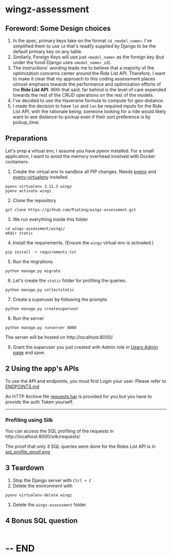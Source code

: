 # wingz-assessment

## Foreword: Some Design choices
1. In the spec, primary keys take on the format `id_<model_name>`. I've simplified them to use `id` that's readily supplied by Django to be the default primary key on any table.
2. Similarly, Foreign Keys will use just `<model_name>` as the foreign key (but under the hood Django uses `<model_name>_id`).
3. The instructions' wording leads me to believe that a majority of the optimization concerns center around the Ride List API. Therefore, I want to make it clear that my approach to this coding assessment places utmost emphasis towards the performance and optimization efforts of the **Ride List API**. With that said, far behind is the level of care expended towards the rest of the CRUD operations on the rest of the models.
4. I've decided to use the Haversine formula to compute for geo-distance.
5. I made the decision to have `lat` and `lon` be required inputs for the Ride List API, with the rationale being: someone looking for a ride would likely want to see distance-to-pickup even if their sort preference is by pickup_time.

## Preparations
Let's prep a virtual env, I assume you have *pyenv* installed.
For a small application, I want to avoid the memory overhead involved with Docker containers.

1. Create the virtual env to sandbox all PIP changes. Needs [pyenv](https://formulae.brew.sh/formula/pyenv) and [pyenv-virtualenv](https://formulae.brew.sh/formula/pyenv-virtualenv) installed.
```
pyenv virtualenv 3.11.3 wingz
pyenv activate wingz
```

2. Clone the repository
```
git clone https://github.com/PioCang/wingz-assessment.git
```

3. We run everything inside this folder
```
cd wingz-assessment/wingz/
mkdir static
```

4. Install the requirements. (Ensure the `wingz` virtual env is activated.)
```
pip install -r requirements.txt
```

5. Run the migrations
```
python manage.py migrate
```

6. Let's create the `static` folder for profiling the queries.
```
python manage.py collectstatic
```

7. Create a superuser by following the prompts
```
python manage.py createsuperuser
```

8. Run the server
```
python manage.py runserver 8000
```

The server will be hosted on http://localhost:8000/

9. Grant the superuser you just created with Admin role in [Users Admin page](http://localhost:8000/admin/rideshare/user/1/change/) and save.


## 2 Using the app's APIs
To use the API and endpoints, you must first Login your user. Please refer to [ENDPOINTS.md](./ENDPOINTS.md)

An HTTP Archive file [requests.har](./requests.har) is provided for you but you have to provide the auth Token yourself.



---
### Profiling using Silk
You can access the SQL profiling of the requests in
http://localhost:8000/silk/requests/

The proof that only 3 SQL queries were done for the Rides List API is in [sql_profile_proof.png](sql_profile_proof.png)


## 3 Teardown
1. Stop the Django server with `Ctrl + C`
2. Delete the environment with
```
pyenv virtualenv-delete wingz
```
3. Delete the `wingz-assessment` folder

## 4 Bonus SQL question
```SQL

```

# -- END
